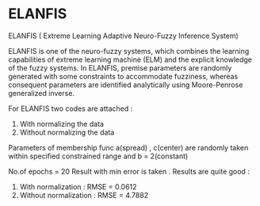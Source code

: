 # ELANFIS
ELANFIS ( Extreme Learning Adaptive Neuro-Fuzzy Inference System)

ELANFIS is one of the neuro-fuzzy systems, which combines the learning capabilities of extreme learning machine (ELM) and the explicit knowledge of the fuzzy systems. In ELANFIS, premise parameters are randomly generated with some constraints to accommodate fuzziness, whereas consequent parameters are identified analytically using Moore-Penrose generalized inverse.

For ELANFIS two codes are attached :
1. With normalizing the data
2. Without normalizing the data

Parameters of membership func  a(spread) , c(center) are randomly taken within specified constrained range and b = 2(constant)

No.of epochs = 20
Result with min error is taken .
Results are  quite good :
1. With normalization :  RMSE = 0.0612
2. Without normalization : RMSE =  4.7882
